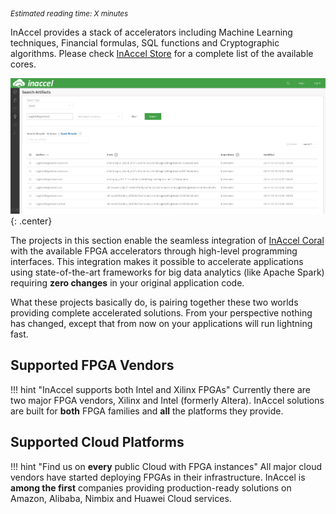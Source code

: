 <sub>*Estimated reading time: X minutes*</sub>

InAccel provides a stack of accelerators including Machine Learning techniques,
Financial formulas, SQL functions and Cryptographic algorithms. Please check
[InAccel Store](https://store.inaccel.com) for a complete list of the available
cores.

![jfrog-search](/img/jfrog-search.png){: .center}

The projects in this section enable the seamless integration of
[InAccel Coral](https://inaccel.com/coral-fpga-resource-manager) with the
available FPGA accelerators through high-level programming interfaces. This
integration makes it possible to accelerate applications using state-of-the-art
frameworks for big data analytics (like Apache Spark) requiring **zero changes**
in your original application code.

What these projects basically do, is pairing together these two worlds providing
complete accelerated solutions. From your perspective nothing has changed,
except that from now on your applications will run lightning fast.

## Supported FPGA Vendors

!!! hint "InAccel supports both Intel and Xilinx FPGAs"
	Currently there are two major FPGA vendors, Xilinx and Intel (formerly
	Altera). InAccel solutions are built for **both** FPGA families and **all**
	the platforms they provide.

## Supported Cloud Platforms

!!! hint "Find us on **every** public Cloud with FPGA instances"
	All major cloud vendors have started deploying FPGAs in their
	infrastructure. InAccel is **among the first** companies providing
	production-ready solutions on Amazon, Alibaba, Nimbix and Huawei Cloud
	services.
